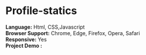 # Profile-statics

<b>Language:</b> Html, CSS,Javascript<br>
<b>Browser Support:</b> Chrome, Edge, Firefox, Opera, Safari<br>
<b>Responsive:</b>  Yes<br>
<b>Project Demo :</b>
